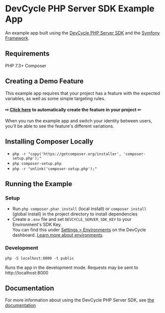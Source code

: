 # DevCycle PHP Server SDK Example App

An example app built using the [DevCycle PHP Server SDK](https://docs.devcycle.com/sdk/server-side-sdks/php/) and the [Symfony Framework](https://symfony.com/).

## Requirements

PHP 7.3+
Composer

## Creating a Demo Feature
This example app requires that your project has a feature with the expected variables, as well as some simple targeting rules. 

#### ⇨ [Click here](https://app.devcycle.com/r/create?resource=feature&key=hello-togglebot) to automatically create the feature in your project ⇦

When you run the example app and switch your identity between users, you'll be able to see the feature's different variations.

## Installing Composer Locally
* `php -r "copy('https://getcomposer.org/installer', 'composer-setup.php');"`
* `php composer-setup.php`
* `php -r "unlink('composer-setup.php');"`

## Running the Example
### Setup

* Run `php composer.phar install` (local install) or `composer install` (global install) in the project directory to install dependencies
* Create a `.env` file and set `DEVCYCLE_SERVER_SDK_KEY` to your Environment's SDK Key.\
You can find this under [Settings > Environments](https://app.devcycle.com/r/environments) on the DevCycle dashboard.
[Learn more about environments](https://docs.devcycle.com/essentials/environments).

### Development

`php -S localhost:8000 -t public`

Runs the app in the development mode. Requests may be sent to http://localhost:8000

## Documentation
For more information about using the DevCycle PHP Server SDK, see [the documentation](https://docs.devcycle.com/sdk/server-side-sdks/php/)
